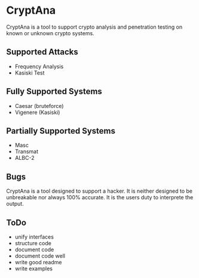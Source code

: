 # CryptAna

CryptAna is a tool to support crypto analysis and penetration testing on known or unknown crypto systems.

## Supported Attacks
 - Frequency Analysis
 - Kasiski Test

## Fully Supported Systems
 - Caesar (bruteforce)
 - Vigenere (Kasiski)

## Partially Supported Systems
 - Masc
 - Transmat
 - ALBC-2

## Bugs
CryptAna is a tool designed to support a hacker. It is neither designed to be unbreakable nor always 100% accurate. It is the users duty to interprete the output.

## ToDo
 - unify interfaces
 - structure code
 - document code
 - document code well
 - write good readme
 - write examples